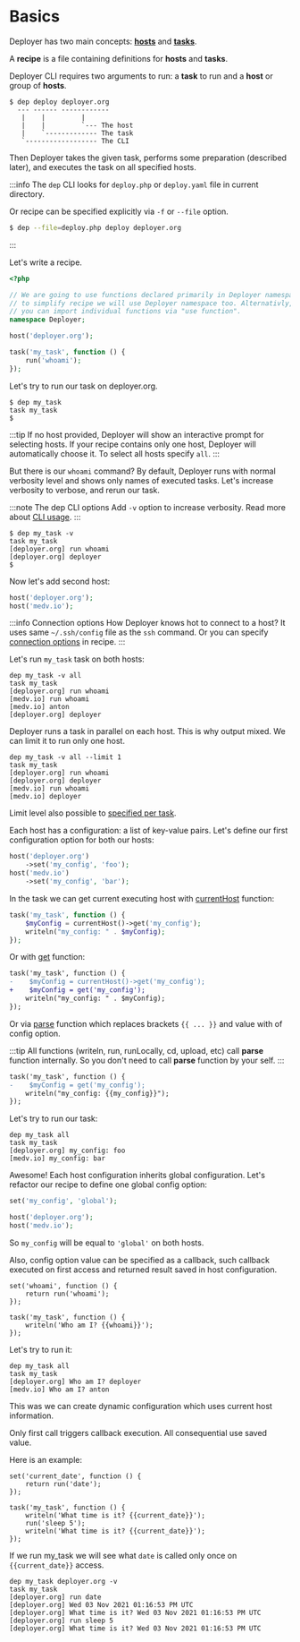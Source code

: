 # Basics

Deployer has two main concepts: [**hosts**](hosts.md) and [**tasks**](tasks.md).

A **recipe** is a file containing definitions for **hosts** and **tasks**.

Deployer CLI requires two arguments to run: a **task** to run and a **host**
or group of **hosts**.

```
$ dep deploy deployer.org
  --- ------ ------------
   |    |         |
   |    |         `--- The host
   |    `------------- The task
   `------------------ The CLI
```

Then Deployer takes the given task, performs some preparation (described later),
and executes the task on all specified hosts.

:::info
The `dep` CLI looks for `deploy.php` or `deploy.yaml` file in current directory.

Or recipe can be specified explicitly via `-f` or `--file` option.
```bash
$ dep --file=deploy.php deploy deployer.org
```
:::

Let's write a recipe. 

```php
<?php

// We are going to use functions declared primarily in Deployer namespace,
// to simplify recipe we will use Deployer namespace too. Alternativly, 
// you can import individual functions via "use function".
namespace Deployer;

host('deployer.org');

task('my_task', function () {
    run('whoami');
}); 
```

Let's try to run our task on deployer.org.

```
$ dep my_task
task my_task
$  
```

:::tip
If no host provided, Deployer will show an interactive prompt for selecting hosts.
If your recipe contains only one host, Deployer will automatically choose it. 
To select all hosts specify `all`.
:::

But there is our `whoami` command? By default, Deployer runs with normal verbosity 
level and shows only names of executed tasks. Let's increase verbosity to verbose, and
rerun our task.

:::note The dep CLI options
Add `-v` option to increase verbosity. Read more about [CLI usage](cli.md).
:::

```
$ dep my_task -v
task my_task
[deployer.org] run whoami
[deployer.org] deployer
$
```

Now let's add second host:

```php
host('deployer.org');
host('medv.io');
```

:::info Connection options
How Deployer knows hot to connect to a host? It uses same `~/.ssh/config` file as
the `ssh` command. Or you can specify [connection options](hosts.md) in recipe.
:::

Let's run `my_task` task on both hosts:

```
dep my_task -v all
task my_task
[deployer.org] run whoami
[medv.io] run whoami
[medv.io] anton
[deployer.org] deployer
```

Deployer runs a task in parallel on each host. This is why output mixed. We can 
limit it to run only one host.

```
dep my_task -v all --limit 1
task my_task
[deployer.org] run whoami
[deployer.org] deployer
[medv.io] run whoami
[medv.io] deployer
```

Limit level also possible to [specified per task](tasks.md).

Each host has a configuration: a list of key-value pairs. Let's define our first 
configuration option for both our hosts:

```php
host('deployer.org')
    ->set('my_config', 'foo');
host('medv.io')
    ->set('my_config', 'bar');
```

In the task we can get current executing host with [currentHost](api.md#currenthost) function:

```php
task('my_task', function () {
    $myConfig = currentHost()->get('my_config');
    writeln("my_config: " . $myConfig);
});
```

Or with [get](api.md#get) function:

```diff
task('my_task', function () {
-    $myConfig = currentHost()->get('my_config');
+    $myConfig = get('my_config');
    writeln("my_config: " . $myConfig);
});
```

Or via [parse](api.md#parse) function which replaces brackets `{{ ... }}` and value
with of config option.

:::tip
All functions (writeln, run, runLocally, cd, upload, etc) call **parse** function 
internally. So you don't need to call **parse** function by your self.
:::

```diff
task('my_task', function () {
-    $myConfig = get('my_config');
    writeln("my_config: {{my_config}}");
});
```

Let's try to run our task:

```
dep my_task all
task my_task
[deployer.org] my_config: foo
[medv.io] my_config: bar
```

Awesome! Each host configuration inherits global configuration. Let's refactor 
our recipe to define one global config option:

```php
set('my_config', 'global');

host('deployer.org');
host('medv.io');
```

So `my_config` will be equal to `'global'` on both hosts.

Also, config option value can be specified as a callback, such callback
executed on first access and returned result saved in host configuration.

```
set('whoami', function () {
    return run('whoami');
});

task('my_task', function () {
    writeln('Who am I? {{whoami}}');
});
```

Let's try to run it:

```
dep my_task all
task my_task
[deployer.org] Who am I? deployer
[medv.io] Who am I? anton
```

This was we can create dynamic configuration which uses current host information.

Only first call triggers callback execution. All consequential use saved value.

Here is an example:

```phpr
set('current_date', function () {
    return run('date');
});

task('my_task', function () {
    writeln('What time is it? {{current_date}}');
    run('sleep 5');
    writeln('What time is it? {{current_date}}');
});
```

If we run my_task we will see what `date` is called only once on `{{current_date}}` 
access.

```
dep my_task deployer.org -v
task my_task
[deployer.org] run date
[deployer.org] Wed 03 Nov 2021 01:16:53 PM UTC
[deployer.org] What time is it? Wed 03 Nov 2021 01:16:53 PM UTC
[deployer.org] run sleep 5
[deployer.org] What time is it? Wed 03 Nov 2021 01:16:53 PM UTC
```
